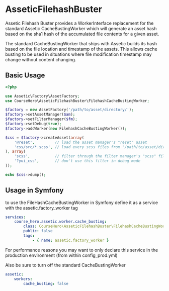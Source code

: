 # AsseticFilehashBuster #

Assetic Filehash Buster provides a WorkerInterface replacement for the standard
Assetic CacheBustingWorker which will generate an asset hash based on the sha1
hash of the accumulated file contents for a given asset.

The standard CacheBustingWorker that ships with Assetic builds its hash based on
the file location and timestamp of the assets. This allows cache busting to be
used in situations where file modification timestamp may change without content
changing.

Basic Usage
-------------


``` php
<?php

use Assetic\Factory\AssetFactory;
use CourseHero\AsseticFilehashBuster\FilehashCacheBustingWorker;

$factory = new AssetFactory('/path/to/asset/directory/');
$factory->setAssetManager($am);
$factory->setFilterManager($fm);
$factory->setDebug(true);
$factory->addWorker(new FilehashCacheBustingWorker());

$css = $factory->createAsset(array(
    '@reset',         // load the asset manager's "reset" asset
    'css/src/*.scss', // load every scss files from "/path/to/asset/directory/css/src/"
), array(
    'scss',           // filter through the filter manager's "scss" filter
    '?yui_css',       // don't use this filter in debug mode
));

echo $css->dump();
```

Usage in Symfony
-------------

to use the FileHashCacheBustingWorker in Symfony define it as a service with the
assetic.factory_worker tag

``` yaml
services:
    course_hero.assetic.worker.cache_busting:
        class: CourseHero\AsseticFilehashBuster\FilehashCacheBustingWorker
        public: false
        tags:
            - { name: assetic.factory_worker }
```
For performance reasons you may want to only declare this service in the
production environment (from within config_prod.yml)

Also be sure to turn off the standard CacheBustingWorker

``` yaml
assetic:
    workers:
        cache_busting: false
```